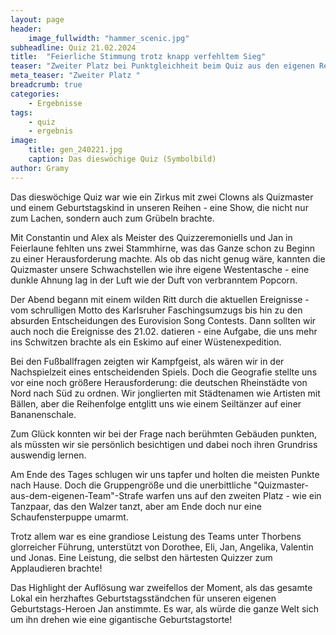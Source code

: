 ```yaml
---
layout: page
header:
    image_fullwidth: "hammer_scenic.jpg"
subheadline: Quiz 21.02.2024
title:  "Feierliche Stimmung trotz knapp verfehltem Sieg"
teaser: "Zweiter Platz bei Punktgleichheit beim Quiz aus den eigenen Reihen"
meta_teaser: "Zweiter Platz "
breadcrumb: true
categories:
    - Ergebnisse
tags:
    - quiz
    - ergebnis
image:
    title: gen_240221.jpg
    caption: Das dieswöchige Quiz (Symbolbild)
author: Gramy
---
```


Das dieswöchige Quiz war wie ein Zirkus mit zwei Clowns als Quizmaster und einem Geburtstagskind in unseren Reihen - eine Show, die nicht nur zum Lachen, sondern auch zum Grübeln brachte.

Mit Constantin und Alex als Meister des Quizzeremoniells und Jan in Feierlaune fehlten uns zwei Stammhirne, was das Ganze schon zu Beginn zu einer Herausforderung machte.
Als ob das nicht genug wäre, kannten die Quizmaster unsere Schwachstellen wie ihre eigene Westentasche - eine dunkle Ahnung lag in der Luft wie der Duft von verbranntem Popcorn.

Der Abend begann mit einem wilden Ritt durch die aktuellen Ereignisse - vom schrulligen Motto des Karlsruher Faschingsumzugs bis hin zu den absurden Entscheidungen des Eurovision Song Contests.
Dann sollten wir auch noch die Ereignisse des 21.02. datieren - eine Aufgabe, die uns mehr ins Schwitzen brachte als ein Eskimo auf einer Wüstenexpedition.

Bei den Fußballfragen zeigten wir Kampfgeist, als wären wir in der Nachspielzeit eines entscheidenden Spiels.
Doch die Geografie stellte uns vor eine noch größere Herausforderung: die deutschen Rheinstädte von Nord nach Süd zu ordnen.
Wir jonglierten mit Städtenamen wie Artisten mit Bällen, aber die Reihenfolge entglitt uns wie einem Seiltänzer auf einer Bananenschale.

Zum Glück konnten wir bei der Frage nach berühmten Gebäuden punkten, als müssten wir sie persönlich besichtigen und dabei noch ihren Grundriss auswendig lernen.

Am Ende des Tages schlugen wir uns tapfer und holten die meisten Punkte nach Hause.
Doch die Gruppengröße und die unerbittliche "Quizmaster-aus-dem-eigenen-Team"-Strafe warfen uns auf den zweiten Platz - wie ein Tanzpaar, das den Walzer tanzt, aber am Ende doch nur eine Schaufensterpuppe umarmt.

Trotz allem war es eine grandiose Leistung des Teams unter Thorbens glorreicher Führung, unterstützt von Dorothee, Eli, Jan, Angelika, Valentin und Jonas.
Eine Leistung, die selbst den härtesten Quizzer zum Applaudieren brachte!

Das Highlight der Auflösung war zweifellos der Moment, als das gesamte Lokal ein herzhaftes Geburtstagsständchen für unseren eigenen Geburtstags-Heroen Jan anstimmte.
Es war, als würde die ganze Welt sich um ihn drehen wie eine gigantische Geburtstagstorte!
